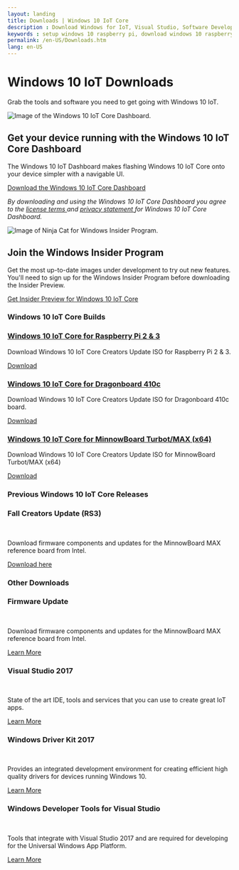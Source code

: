 ```yaml
---
layout: landing
title: Downloads | Windows 10 IoT Core
description : Download Windows for IoT, Visual Studio, Software Development Kits or any of the other tools available on this page to get started developing for the Internet of Things today! 
keywords : setup windows 10 raspberry pi, download windows 10 raspberry pi 2, download windows 10 raspberry pi 3, setup windows 10 dragonboard, setup windows 10 minnowboard max, windows 10 developer program, windows 10 iot core, internet of things, iot, download windows 10 iot core 
permalink: /en-US/Downloads.htm
lang: en-US
---
```


<div data-grid="col-12" class="x-type-center m-content-placement">
        <div id="heading">
            <h1 class="c-heading-1">Windows 10 IoT Downloads</h1>
            <p class="c-subheading-1">Grab the tools and software you need to get going with Windows 10 IoT.</p>
        </div>
</div>

<!--
<div data-grid="col-12" class="m-area-heading">
    <h1 class="c-heading">Windows 10 IoT Downloads</h1>
    <h4 class="c-subheading">Grab the tools and software you need to get going with Windows 10 IoT.</h4>
</div>


<section data-grid="col-12" class="m-highlight-feature f-align-left" itemscope itemtype="https://schema.org/Product">
    <picture class="c-image">
        <source srcset="{{site.baseurl}}/Resources/images/Homepage/HERO-1600x600.jpg" media="(min-width: 1779px)">
        <source srcset="{{site.baseurl}}/Resources/images/Homepage/HERO-1600x600.jpg" media="(min-width:1400px)">
        <source srcset="{{site.baseurl}}/Resources/images/Homepage/HERO-1259x472.jpg" media="(min-width:1084px)">
        <source srcset="{{site.baseurl}}/Resources/images/Homepage/HERO-1083x609.jpg" media="(min-width:768px)">
        <source srcset="{{site.baseurl}}/Resources/images/Homepage/HERO-767x431.jpg" media="(min-width:540px)">
        <source srcset="{{site.baseurl}}/Resources/images/Homepage/HERO-539x303.jpg" media="(min-width:0)">
        <img srcset="{{site.baseurl}}/Resources/images/Homepage/HERO-1259x472.jpg" src="{{site.baseurl}}/Resources/images/Homepage/HERO-1259x472.jpg" alt="Man configures digital signage application that is running Windows 10 IoT Core and UWP.">
    </picture>
    <div>
        <h2 class="c-heading">Windows 10 IoT Downloads</h2>
        <p class="c-paragraph">Grab the tools and downloads you need to get going with Windows 10 IoT.</p>
    </div>
</section>
end hero-->

<section class="m-feature f-align-left">
    <picture>
        <source srcset="{{site.baseurl}}/Resources/images/Downloads/DASHBOARD-800x450.jpg" media="(min-width: 1400px)">
        <source srcset="{{site.baseurl}}/Resources/images/Downloads/DASHBOARD-630x472.jpg" media="(min-width: 1084px)">
        <source srcset="{{site.baseurl}}/Resources/images/Downloads/DASHBOARD-542x406.jpg" media="(min-width: 768px)">
        <source srcset="{{site.baseurl}}/Resources/images/Downloads/DASHBOARD-767x288.jpg" media="(min-width: 540px)">
        <source srcset="{{site.baseurl}}/Resources/images/Downloads/DASHBOARD-539x201.jpg" media="(min-width:0)">
        <img srcset="{{site.baseurl}}/Resources/images/Downloads/DASHBOARD-630x472.jpg" src="{{site.baseurl}}/Resources/images/Downloads/DASHBOARD-630x472.jpg" alt="Image of the Windows 10 IoT Core Dashboard.">
    </picture>
    <div>
        <h2 class="c-heading">Get your device running with the Windows 10 IoT Core Dashboard</h2>
        <p class="c-paragraph">The Windows 10 IoT Dashboard makes flashing Windows 10 IoT Core onto your device simpler with a navigable UI. </p>
        <a href="http://go.microsoft.com/fwlink/?LinkID=708576" class="c-call-to-action c-glyph">
            <span>Download the Windows 10 IoT Core Dashboard</span>
        </a>
    <p><em>By downloading and using the Windows 10 IoT Core Dashboard you agree to the <a href="http://go.microsoft.com/fwlink/?LinkID=703960&amp;clcid=0x4809"> license terms </a> and <a href="http://go.microsoft.com/fwlink/?LinkId=521839"> privacy statement </a> for Windows 10 IoT Core Dashboard.</em></p>
    </div>
</section>
<!--end marketing page promo-->

<section>
    <div class="pad-thin x-type-center m-content-placement" data-grid="col-12">
    </div>
</section>


<!--begin community page promo-->
<section class="m-feature f-align-right">
    <picture>
        <source srcset="{{site.baseurl}}/Resources/images/Downloads/INSIDER-800x450.jpg" media="(min-width: 1400px)">
        <source srcset="{{site.baseurl}}/Resources/images/Downloads/INSIDER-630x472.jpg" media="(min-width: 1084px)">
        <source srcset="{{site.baseurl}}/Resources/images/Downloads/INSIDER-542x406.jpg" media="(min-width: 768px)">
        <source srcset="{{site.baseurl}}/Resources/images/Downloads/INSIDER-767x288.jpg" media="(min-width: 540px)">
        <source srcset="{{site.baseurl}}/Resources/images/Downloads/INSIDER-539x201.jpg" media="(min-width:0)">
        <img srcset="{{site.baseurl}}/Resources/images/Downloads/INSIDER-630x472.jpg" src="{{site.baseurl}}/Resources/images/Downloads/INSIDER-630x472.jpg" alt="Image of Ninja Cat for Windows Insider Program.">
    </picture>
    <div>
        <h2 class="c-heading">Join the Windows Insider Program</h2>
        <p class="c-paragraph">Get the most up-to-date images under development to try out new features. You'll need to sign up for the Windows Insider Program before downloading the Insider Preview.</p>
        <a href="http://go.microsoft.com/fwlink/?LinkId=733603" class="c-call-to-action c-glyph">
            <span>Get Insider Preview for Windows 10 IoT Core</span>
        </a>
    </div>
</section>

<section>
    <div class="pad-thin x-type-center m-content-placement" data-grid="col-12">
    </div>
</section>
<section data-grid="col-12">
    <h3 class="c-heading-3 x-type-center">Windows 10 IoT Core Builds</h3>
</section>

<div class="row">
  <div class="col-xs-24">
    <section class="section">
      <div class="section-header">
        <!--<h3 class="section-title">IoT Core ISO</h3>-->
      </div>
      <div class="section-body">
        <div class="row">
          <div class="col-md-6">
                <a class="downloadLink win-color-fg-primary" href="https://go.microsoft.com/fwlink/?LinkId=846058" >
                <h3>Windows 10 IoT Core for Raspberry Pi 2 &amp; 3</h3></a>
                <p>Download Windows 10 IoT Core Creators Update ISO for Raspberry Pi 2 &amp; 3.</p>
                <a href="https://go.microsoft.com/fwlink/?LinkId=846058" class="downloadLink"><span>Download</span></a>       
          </div>
          <div class="col-md-6">
            <a class="downloadLink win-color-fg-primary" href="https://go.microsoft.com/fwlink/?LinkId=846059">
                <h3>Windows 10 IoT Core for Dragonboard 410c</h3></a>
                <p>Download Windows 10 IoT Core Creators Update ISO for Dragonboard 410c board.</p>
                <a href="https://go.microsoft.com/fwlink/?LinkId=846059" class="downloadLink"><span>Download</span></a>   
          </div>
          <div class="col-md-6">
               <a class="downloadLink win-color-fg-primary" href="https://go.microsoft.com/fwlink/?linkid=846057">
                <h3>Windows 10 IoT Core for MinnowBoard Turbot/MAX (x64)</h3></a>
                <p>Download Windows 10 IoT Core Creators Update ISO for MinnowBoard Turbot/MAX (x64)</p>
                <a href="https://go.microsoft.com/fwlink/?linkid=846057" class="downloadLink"><span>Download</span></a>   
          </div>
        </div>
      </div>
    </section>
  </div>
</div>

<section>
    <div class="pad-thin x-type-center m-content-placement" data-grid="col-12">
    </div>
</section>


<section data-grid="col-12">
    <h3 class="c-heading-3 x-type-center">Previous Windows 10 IoT Core Releases</h3>
</section>

<div class="row">
  <div class="col-xs-24">
    <section class="section">
      <div class="section-header">
        <!--<h3 class="section-title">Other Downloads</h3>-->
      </div>
      <div class="section-body">
        <div class="row">
          <div class="col-md-6">
            <h3>Fall Creators Update (RS3)</h3><br>
            <p>Download firmware components and updates for the MinnowBoard MAX reference board from Intel.</p>
            <a href="https://software-download.microsoft.com/download/pr/16299.15.170928-1534.rs3_release_amd64fre_IOTCORE_PACKAGES.iso" target="_blank">Download here</a>
          </div>
        </div>
      </div>
    </section>
  </div>
</div>


<section>
    <div class="pad-thin x-type-center m-content-placement" data-grid="col-12">
    </div>
</section>

<section data-grid="col-12">
    <h3 class="c-heading-3 x-type-center">Other Downloads</h3>
</section>

<div class="row">
  <div class="col-xs-24">
    <section class="section">
      <div class="section-header">
        <!--<h3 class="section-title">Other Downloads</h3>-->
      </div>
      <div class="section-body">
        <div class="row">
          <div class="col-md-6">
            <h3>Firmware Update</h3><br>
            <p>Download firmware components and updates for the MinnowBoard MAX reference board from Intel.</p>
            <a href="http://firmware.intel.com/projects/minnowboard-max" target="_blank">Learn More</a>
          </div>
          <div class="col-md-6">
            <h3>Visual Studio 2017</h3><br>
            <p>State of the art IDE, tools and services that you can use to create great IoT apps.</p>
            <a href="https://www.visualstudio.com/downloads/" target="_blank">Learn More</a>
          </div>
          <div class="col-md-6">
            <h3>Windows Driver Kit 2017</h3><br>
            <p>Provides an integrated development environment for creating efficient high quality drivers for devices running Windows 10.</p>
            <a href="https://msdn.microsoft.com/en-US/windows/hardware/hh852365.aspx" target="_blank">Learn More</a>
          </div>
          <div class="col-md-6">
            <h3>Windows Developer Tools for Visual Studio</h3><br>
            <p>Tools that integrate with Visual Studio 2017 and are required for developing for the Universal Windows App Platform.</p>
            <a href="https://dev.windows.com/en-us/downloads" target="_blank">Learn More</a>
          </div>
        </div>
      </div>
    </section>
  </div>
</div>

<section>
    <div class="pad-thin x-type-center m-content-placement" data-grid="col-12">
    </div>
</section>

<!--<style>
  a.downloadLink:hover, a.downloadLink:hover h3  {
    color: #0067B7;
  }
</style> 

<section class="section">
  <header class="page-title-header remove-top-margin">
    <h1 class="page-title">Windows IoT Core Downloads and Tools</h1>
    <h2 class="page-subtitle">
      Get the tools you need to build with Windows 10 IoT Core
    </h2>
    <p>
      For new users, make sure to check out the <a href="{{site.baseurl}}/{{page.lang}}/GetStarted">Get Started</a> section.
    </p>
  </header>
</section>

<div class="row">
  <div class="col-xs-24">
    <section class="section">
      <div class="section-header">
        <h3 class="section-title">Essentials</h3>
      </div>
      <div class="section-body">
        <div class="col-md-12 col-xs-24" style="padding-right: 0px; padding-left: 0px;">
          <p><strong>Download Windows 10 IoT Core</strong><br/>
          The IoT Dashboard is an essential tool for users to get started with Windows 10 IoT Core.</p> 
          <p>If you are planning to ship your device for commercial use, for optimal security, you must ship with a custom FFU. To learn more, refer to our <a href="https://docs.microsoft.com/en-us/windows-hardware/manufacture/iot/iot-core-manufacturing-guide" target="_blank">IoT Core Manufacturing Guide</a>.</p>
          <a class="btn btn-primary" href="http://go.microsoft.com/fwlink/?LinkID=708576"> Get Windows 10 IoT Core Dashboard </a><br><br>
          <p><span class="win-color-fg-secondary">By downloading and using the Windows 10 IoT Core Dashboard you agree to the <a href="http://go.microsoft.com/fwlink/?LinkID=703960&amp;clcid=0x4809"> license terms </a> and <a href="http://go.microsoft.com/fwlink/?LinkId=521839"> privacy statement </a> for Windows 10 IoT Core Dashboard.</span></p>
          <p><a href="/content/en-US/Docs/ReleaseNotesRTM"> Release notes </a></p>
        </div>
        <div class="col-md-12 col-xs-24">
          <img class="img-responsive" alt="iot core dashboard" src="{{site.baseurl}}/Resources/images/IotDashboard/IoTDashboard_WelcomePage.PNG" />
        </div>
      </div>
    </section>
  </div>
</div>
<br />

<div class="row">
  <div class="col-xs-24">
    <section class="section">
      <div class="section-header">
        <h3 class="section-title">Insider Preview</h3>
      </div>
      <div class="section-body">
        <div class="col-md-12 col-xs-24" style="padding-right: 0px; padding-left: 0px;">
          <p>The most recent image under development.<br/>
          Requires signing up to the Windows Insider Program and the Windows 10 IoT Core Dashboard.</p>
          <p><a href="http://go.microsoft.com/fwlink/?LinkId=733603" class="btn btn-primary"> Get Windows 10 IoT Core Insider Preview </a></p>
        </div>
        <div class="col-md-12 col-xs-24">
          <p><a href="http://windows.microsoft.com/en-US/windows-live/sign-in-what-is-microsoft-account">What is a Microsoft Account?</a></p>
          <p><a href="https://insider.windows.com/">What is the Windows Insider Program?</a></p>
          <p><a href="{{site.baseurl}}/{{page.lang}}/Docs/ReleaseNotesInsiderPreview">Release Notes</a></p>
        </div>
      </div>
    </section>
  </div>
</div>
<br />
<div class="row">
  <div class="col-xs-24">
    <section class="section">
      <div class="section-header">
        <h3 class="section-title">For OEM's and professional builders</h3>
      </div>
      <div class="section-body">
        <p>For OEM's and professional builders who are looking to commercialize, follow the <a href="http://go.microsoft.com/fwlink/?LinkId=708649" target="_blank">IoT Core commercialization guide</a> to get all of the relevant information.</p>
        <p><strong>Note:</strong> If you're looking to prototype, start with the <strong>IoT Dashboard</strong> above</p>
      </div>
    </section>
  </div>
</div>
<div class="row">
  <div class="col-xs-24">
    <section class="section">
      <div class="section-header">
        <h3 class="section-title">Other Downloads</h3>
      </div>
      <div class="section-body">
        <div class="row">
          <div class="col-md-6">
            <h3>Firmware Update</h3>
            <p>Download firmware components and updates for the MinnowBoard MAX reference board from Intel.</p>
            <a href="http://firmware.intel.com/projects/minnowboard-max" target="_blank">Learn More</a>
          </div>
          <div class="col-md-6">
            <h3>Visual Studio 2017</h3>
            <p>State of the art IDE, tools and services that you can use to create great IoT apps.</p>
            <a href="https://www.visualstudio.com/downloads/" target="_blank">Learn More</a>
          </div>
          <div class="col-md-6">
            <h3>Windows Driver Kit 2017</h3>
            <p>Provides an integrated development environment for creating efficient high quality drivers for devices running Windows 10.</p>
            <a href="https://msdn.microsoft.com/en-US/windows/hardware/hh852365.aspx" target="_blank">Learn More</a>
          </div>
          <div class="col-md-6">
            <h3>Windows Developer Tools for Visual Studio</h3>
            <p>Tools that integrate with Visual Studio 2017 and are required for developing for the Universal Windows App Platform.</p>
            <a href="https://dev.windows.com/en-us/downloads" target="_blank">Learn More</a>
          </div>
        </div>
        <div class="row">  
          <div class="col-md-6">
            <h3>NTVS Bundle VS 2017</h3>
            <p>Contains NTVS (Node.js Tools for Visual Studio) and an extension to support running Node.js on Windows 10 IoT Core.</p>
            <a href="https://github.com/ms-iot/ntvsiot/releases" target="_blank">Learn More</a>
          </div>
          <div class="col-md-6">
            <h3>PTVS</h3>
            <p>PTVS (Python Tools for Visual Studio) includes an extension to support running Python on Windows 10 IoT Core.</p>
            <a href="https://github.com/ms-iot/python/releases/tag/v1.5Alpha" target="_blank">Learn More</a>
          </div>
        </div>
      </div>
    </section>
  </div>
</div>-->


